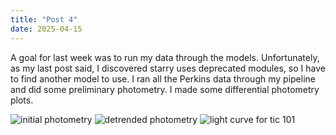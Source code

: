 ```yaml
---
title: "Post 4"
date: 2025-04-15
---
```

A goal for last week was to run my data through the models. Unfortunately, as my last post said, I discovered starry uses deprecated modules, so I have to find another model to use. I ran all the Perkins data through my pipeline and did some preliminary photometry. I made some differential photometry plots.

![initial photometry](https://agrosman26.github.io/astro341-blog/imgs/initial_photometry.png)
![detrended photometry](https://agrosman26.github.io/astro341-blog/imgs/detrended_photometry.png)
![light curve for tic 101](https://agrosman26.github.io/astro341-blog/imgs/lightcurve.png)

